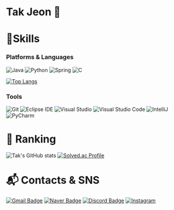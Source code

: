 # Tak Jeon 👋

# 💪Skills
### Platforms & Languages
![Java](https://img.shields.io/badge/Java-007396.svg?&style=for-the-badge&logo=Java&logoColor=white)
![Python](https://img.shields.io/badge/Python-3776AB.svg?&style=for-the-badge&logo=Python&logoColor=white)
![Spring](https://img.shields.io/badge/Spring-6DB33F.svg?&style=for-the-badge&logo=Spring&logoColor=white)
![C](https://img.shields.io/badge/C-00599C?style=for-the-badge&logo=c&logoColor=white)

[![Top Langs](https://github-readme-stats.vercel.app/api/top-langs/?username=JEONTAK&langs_count=8)](https://github.com/JEONTAK/github-readme-stats)


### Tools
![Git](https://img.shields.io/badge/Git-F05032.svg?&style=for-the-badge&logo=Git&logoColor=white)
![Eclipse IDE](https://img.shields.io/badge/Eclipse%20IDE-2C2255.svg?&style=for-the-badge&logo=Eclipse%20IDE&logoColor=white)
![Visual Studio](https://img.shields.io/badge/Visual_Studio-5C2D91?style=for-the-badge&logo=visual%20studio&logoColor=white)
![Visual Studio Code](https://img.shields.io/badge/Visual%20Studio%20Code-007ACC.svg?&style=for-the-badge&logo=Visual%20Studio%20Code&logoColor=white)
![IntelliJ](https://img.shields.io/badge/IntelliJ_IDEA-000000.svg?style=for-the-badge&logo=intellij-idea&logoColor=white)
![PyCharm](https://img.shields.io/badge/PyCharm-000000.svg?&style=for-the-badge&logo=PyCharm&logoColor=white)


# 🚩 Ranking

![Tak's GitHub stats](https://github-readme-stats.vercel.app/api?username=JEONTAK&show_icons=true&theme=dark)
[![Solved.ac Profile](http://mazassumnida.wtf/api/v2/generate_badge?boj=tak980418)](https://solved.ac/tak980418/)
 
# :mailbox_with_mail: Contacts & SNS
[![Gmail Badge](https://img.shields.io/badge/Gmail-d14836?style=flat-square&logo=Gmail&logoColor=white&link=mailto:tak980418@gmail.com)](mailto:tak9890418@gmail.com)
[![Naver Badge](https://img.shields.io/badge/Naver-03C75A?style=flat-square&logo=Naver&logoColor=white&link=mailto:tak980418@naver.com)](mailto:tak980418@naver.com)
[![Discord Badge](https://img.shields.io/badge/Discord-7289DA?style=flat-square&logo=discord&logoColor=white&&link=http://www.discord.com/users/328079019931336717)](http://www.discord.com/users/328079019931336717)
[![Instagram](https://img.shields.io/badge/Instagram-E4405F?style=flat-square&logo=instagram&logoColor=white&link=https://www.instagram.com/k4tnoej/)](https://www.instagram.com/k4tnoej/)
